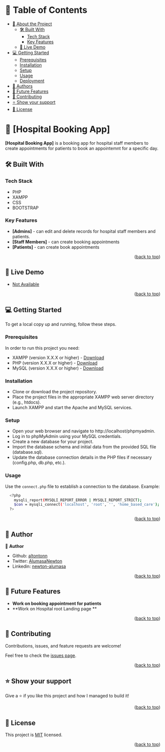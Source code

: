 <!-- TABLE OF CONTENTS -->

# 📗 Table of Contents

- [📖 About the Project](#about-project)
  - [🛠 Built With](#built-with)
    - [Tech Stack](#tech-stack)
    - [Key Features](#key-features)
  - [🚀 Live Demo](#live-demo)
- [💻 Getting Started](#getting-started)
  - [Prerequisites](#prerequisites)
  - [Installation](#installation)
  - [Setup](#setup)
  - [Usage](#usage)
  - [Deployment](#deployment)
- [👥 Authors](#authors)
- [🔭 Future Features](#future-features)
- [🤝 Contributing](#contributing)
- [⭐️ Show your support](#support)
- [📝 License](#license)

<!-- PROJECT DESCRIPTION -->

# 📖 [Hospital Booking App] <a name="about-project"></a>

**[Hospital Booking App]** is a booking app for hospital staff members to create appointments for patients to book an appointemnt for a specific day.

## 🛠 Built With <a name="built-with"></a>

### Tech Stack <a name="tech-stack"></a>

- PHP
- XAMPP
- CSS
- BOOTSTRAP

<!-- Features -->

### Key Features <a name="key-features"></a>

- **[Admins]** - can edit and delete records for hospital staff members and patients.
- **[Staff Members]** - can create booking appointments
- **[Patients]** - can create book appointments

<p align="right">(<a href="#readme-top">back to top</a>)</p>

<!-- LIVE DEMO -->

## 🚀 Live Demo <a name="live-demo"></a>

- [Not Available]()

<p align="right">(<a href="#readme-top">back to top</a>)</p>

<!-- GETTING STARTED -->

## 💻 Getting Started <a name="getting-started"></a>

To get a local copy up and running, follow these steps.

### Prerequisites

In order to run this project you need:

- XAMPP (version X.X.X or higher) - [Download](https://www.apachefriends.org/index.html)
- PHP (version X.X.X or higher) - [Download](https://www.php.net/downloads.php)
- MySQL (version X.X.X or higher) - [Download](https://www.mysql.com/downloads/)

### Installation

- Clone or download the project repository.
- Place the project files in the appropriate XAMPP web server directory (e.g., htdocs).
- Launch XAMPP and start the Apache and MySQL services.

### Setup

- Open your web browser and navigate to http://localhost/phpmyadmin.
- Log in to phpMyAdmin using your MySQL credentials.
- Create a new database for your project.
- Import the database schema and initial data from the provided SQL file (database.sql).
- Update the database connection details in the PHP files if necessary (config.php, db.php, etc.).

### Usage

Use the `connect.php` file to establish a connection to the database. Example:

```sh
  <?php
    mysqli_report(MYSQLI_REPORT_ERROR | MYSQLI_REPORT_STRICT);
    $con = mysqli_connect('localhost', 'root', '', 'home_based_care');
  ?>
```

<p align="right">(<a href="#readme-top">back to top</a>)</p>

<!-- AUTHORS -->

## 👥 Author <a name="authors"></a>

👤 **Author**

- Github: [altontonn](https://github.com/altontonn/)
- Twitter: [AlumasaNewton](https://twitter.com/AlumasaNewton)
- Linkedin: [newton-alumasa](https://www.linkedin.com/in/newton-alumasa/)

<p align="right">(<a href="#readme-top">back to top</a>)</p>

<!-- FUTURE FEATURES -->

## 🔭 Future Features <a name="future-features"></a>

- **Work on booking appointment for patients**
- **Work on Hospital root Landing page **

<p align="right">(<a href="#readme-top">back to top</a>)</p>

<!-- CONTRIBUTING -->

## 🤝 Contributing <a name="contributing"></a>

Contributions, issues, and feature requests are welcome!

Feel free to check the [issues page](https://github.com/altontonn/Hospital-App/issues/).

<p align="right">(<a href="#readme-top">back to top</a>)</p>

<!-- SUPPORT -->

## ⭐️ Show your support <a name="support"></a>

Give a ⭐️ if you like this project and how I managed to build it!

<p align="right">(<a href="#readme-top">back to top</a>)</p>

<!-- LICENSE -->

## 📝 License <a name="license"></a>

This project is [MIT](https://github.com/altontonn/Hospital-App/blob/master/LICENSE) licensed.

<p align="right">(<a href="#readme-top">back to top</a>)</p>
